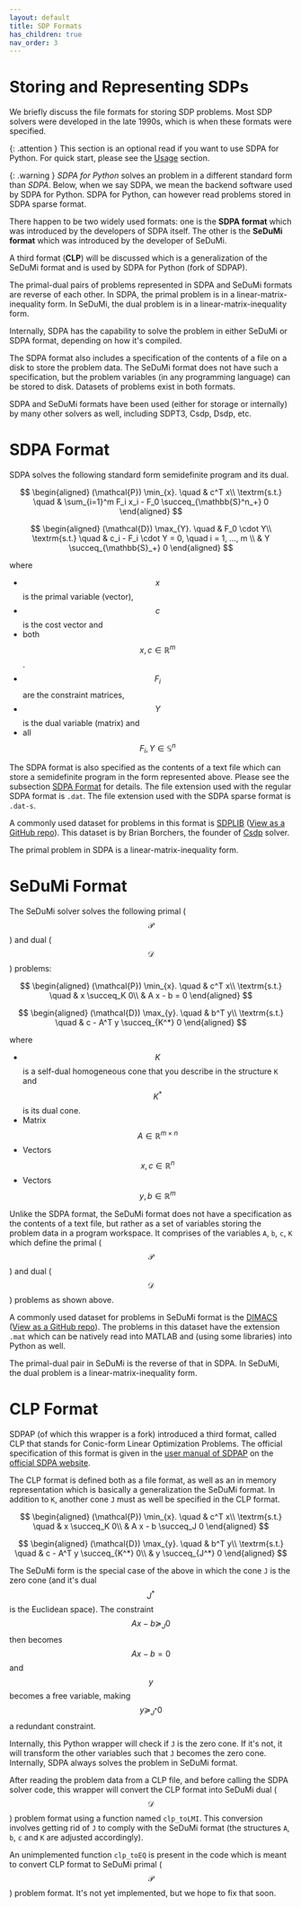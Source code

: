 ```yaml
---
layout: default
title: SDP Formats
has_children: true
nav_order: 3
---
```


# Storing and Representing SDPs

We briefly discuss the file formats for storing SDP problems. Most SDP solvers were developed in the late 1990s, which is when these formats were specified.

{: .attention }
This section is an optional read if you want to use SDPA for Python. For quick start, please see the [Usage](https://sdpa-python.github.io/docs/usage/) section.

{: .warning }
*SDPA for Python* solves an problem in a different standard form than *SDPA*. Below, when we say SDPA, we mean the backend software used by SDPA for Python. SDPA for Python, can however read problems stored in SDPA sparse format.

There happen to be two widely used formats: one is the **SDPA format** which was introduced by the developers of SDPA itself. The other is the **SeDuMi format** which was introduced by the developer of SeDuMi.

A third format (**CLP**) will be discussed which is a generalization of the SeDuMi format and is used by SDPA for Python (fork of SDPAP).

The primal-dual pairs of problems represented in SDPA and SeDuMi formats are reverse of each other. In SDPA, the primal problem is in a linear-matrix-inequality form. In SeDuMi, the dual problem is in a linear-matrix-inequality form.

Internally, SDPA has the capability to solve the problem in either SeDuMi or SDPA format, depending on how it's compiled.

The SDPA format also includes a specification of the contents of a file on a disk to store the problem data. The SeDuMi format does not have such a specification, but the problem variables (in any programming language) can be stored to disk. Datasets of problems exist in both formats.

SDPA and SeDuMi formats have been used (either for storage or internally) by many other solvers as well, including SDPT3, Csdp, Dsdp, etc.

# SDPA Format

SDPA solves the following standard form semidefinite program and its dual.

$$
\begin{aligned}
(\mathcal{P}) \min_{x}. \quad & c^T x\\
\textrm{s.t.} \quad & \sum_{i=1}^m F_i x_i - F_0 \succeq_{\mathbb{S}^n_+} 0
\end{aligned}
$$

$$
\begin{aligned}
(\mathcal{D}) \max_{Y}. \quad & F_0 \cdot Y\\
\textrm{s.t.} \quad & c_i - F_i \cdot Y = 0, \quad i = 1, ..., m \\
 & Y \succeq_{\mathbb{S}_+} 0
\end{aligned}
$$

where

- $$x$$ is the primal variable (vector),
- $$c$$ is the cost vector and
- both $$x, c \in \mathbb{R}^m$$.
- $$F_i$$ are the constraint matrices,
- $$Y$$ is the dual variable (matrix) and 
- all $$F_i, Y \in {\mathbb{S}^n}$$

The SDPA format is also specified as the contents of a text file which can store a semidefinite program in the form represented above. Please see the subsection [SDPA Format](sdpa.html) for details. The file extension used with the regular SDPA format is `.dat`. The file extension used with the SDPA sparse format is `.dat-s`.

A commonly used dataset for problems in this format is [SDPLIB](http://euler.nmt.edu/~brian/sdplib/sdplib.html) ([View as a GitHub repo](https://github.com/vsdp/SDPLIB)). This dataset is by Brian Borchers, the founder of [Csdp](https://github.com/coin-or/csdp/) solver.

The primal problem in SDPA is a linear-matrix-inequality form.

# SeDuMi Format

The SeDuMi solver solves the following primal ($$\mathcal{P}$$) and dual ($$\mathcal{D}$$) problems:

$$
\begin{aligned}
(\mathcal{P}) \min_{x}. \quad & c^T x\\
\textrm{s.t.} \quad & x \succeq_K 0\\
 & A x - b = 0
\end{aligned}
$$

$$
\begin{aligned}
(\mathcal{D}) \max_{y}. \quad & b^T y\\
\textrm{s.t.} \quad & c - A^T y \succeq_{K^*} 0
\end{aligned}
$$

where

- $$K$$ is a self-dual homogeneous cone that you describe in the structure `K` and $$K^*$$ is its dual cone.
- Matrix $$A \in \mathbb{R}^{m \times n}$$
- Vectors $$x, c \in \mathbb{R}^n$$
- Vectors $$y, b \in \mathbb{R}^m$$

Unlike the SDPA format, the SeDuMi format does not have a specification as the contents of a text file, but rather as a set of variables storing the problem data in a program workspace. It comprises of the variables `A`, `b`, `c`, `K` which define the primal ($$\mathcal{P}$$) and dual ($$\mathcal{D}$$) problems as shown above.

A commonly used dataset for problems in SeDuMi format is the [DIMACS](http://archive.dimacs.rutgers.edu/Challenges/Seventh/Instances/) ([View as a GitHub repo](https://github.com/vsdp/DIMACS)). The problems in this dataset have the extension `.mat` which can be natively read into MATLAB and (using some libraries) into Python as well.

The primal-dual pair in SeDuMi is the reverse of that in SDPA. In SeDuMi, the dual problem is a linear-matrix-inequality form.

# CLP Format

SDPAP (of which this wrapper is a fork) introduced a third format, called CLP that stands for Conic-form Linear Optimization Problems. The official specification of this format is given in the [user manual of SDPAP](https://sourceforge.net/projects/sdpa/files/sdpa-p/sdpap_manual.pdf) on the [official SDPA website](http://sdpa.sourceforge.net/download.html).

The CLP format is defined both as a file format, as well as an in memory representation which is basically a generalization the SeDuMi format. In addition to `K`, another cone `J` must as well be specified in the CLP format.

$$
\begin{aligned}
(\mathcal{P}) \min_{x}. \quad & c^T x\\
\textrm{s.t.} \quad & x \succeq_K 0\\
 & A x - b \succeq_J 0
\end{aligned}
$$

$$
\begin{aligned}
(\mathcal{D}) \max_{y}. \quad & b^T y\\
\textrm{s.t.} \quad & c - A^T y \succeq_{K^*} 0\\
 & y \succeq_{J^*} 0
\end{aligned}
$$

The SeDuMi form is the special case of the above in which the cone `J` is the zero cone (and it's dual $$J^*$$ is the Euclidean space). The constraint $$Ax-b \succeq_J 0$$ then becomes $$Ax-b=0$$ and $$y$$ becomes a free variable, making $$y \succeq_{J^*} 0$$ a redundant constraint.

Internally, this Python wrapper will check if `J` is the zero cone. If it's not, it will transform the other variables such that `J` becomes the zero cone. Internally, SDPA always solves the problem in SeDuMi format.

After reading the problem data from a CLP file, and before calling the SDPA solver code, this wrapper will convert the CLP format into SeDuMi dual ($$\mathcal{D}$$) problem format using a function named `clp_toLMI`. This conversion involves getting rid of `J` to comply with the SeDuMi format (the structures `A`, `b`, `c` and `K` are adjusted accordingly). 

An unimplemented function `clp_toEQ` is present in the code which is meant to convert CLP format to SeDuMi primal ($$\mathcal{P}$$) problem format. It's not yet implemented, but we hope to fix that soon.
